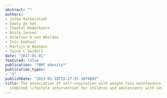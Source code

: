 ```yaml
---
abstract: ""
authors:
- Jutka Halberstadt
- Emely de Vet
- Chantal Nederkoorn
- Anita Jansen
- Ottelien H van Weelden
- Iris Eekhout
- Martijn W Heymans
- Jacob C Seidell
date: "2017-01-01"
featured: false
publication: '*BMC obesity*'
publication_types:
- "2"
publishDate: "2023-01-10T15:27:57.307488Z"
title: The association of self-regulation with weight loss maintenance after an intensive
  combined lifestyle intervention for children and adolescents with severe obesity
---
```


